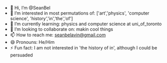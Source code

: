 - 👋 Hi, I’m @SeanBel
- 👀 I’m interested in most permutations of: ['art','physics', 'computer science', 'history','in','the','of']
- 🌱 I’m currently learning: physics and computer science at uni_of_toronto
- 💞️ I’m looking to collaborate on: makin cool things
- 📫 How to reach me: seanbelavin@gmail.com
- 😄 Pronouns: He/Him
- ⚡ Fun fact: I am not interested in 'the history of in', although I could be persuaded

<!---
SeanBel/SeanBel is a ✨ special ✨ repository because its `README.md` (this file) appears on your GitHub profile.
You can click the Preview link to take a look at your changes.
--->

